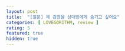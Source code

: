 ```yaml
---
layout: post
title:  "[질문] 제 감정을 상대방에게 숨기고 싶어요"
categories: [ LOVEGORITHM, review ]
rating: 5
featured: true
hidden: true
---
```

